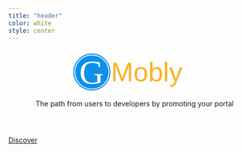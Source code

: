 ```yaml
---
title: "header"
color: white
style: center
---
```


<section id="header">
	<header>
		<svg xmlns="http://www.w3.org/2000/svg" xmlns:xlink="http://www.w3.org/1999/xlink" version="1.1" class="" pageAlignment="none" x="0px" y="0px" width="50%" height="50%" viewBox="0 0 350 120" enable-background="new 0 0 320 120" xml:space="preserve"><defs/><g type="LAYER" name="workspace" id="workspace" locked="true"/><g id="Layer 01" type="LAYER" name="Layer 01"><g transform="matrix(1 0 0 1 -80.42480227374784 16.145130733948058)"><g transform="matrix(1 0 0 1 -5.684341886080802e-14 -5.684341886080802e-14)"><g transform="matrix(1 0 0 1 5.684341886080802e-14 0)"><path transform="matrix(1 0 0 1 86.93352358582774 -1.6506365237813156)" width="99.94826688997347" height="99.94826688997324" stroke-width="2.9628232057121275" stroke-miterlimit="3" stroke="#0E8FE9" fill="rgb(255, 255, 255)" d="M-1.1368683772161603e-13,49.974133444986705 C-1.1368683772161603e-13,22.374179150148848 22.374179150148848,5.684341886080802e-14 49.97413344498665,5.684341886080802e-14 C77.57408773982445,5.684341886080802e-14 99.94826688997335,22.374179150148848 99.94826688997335,49.974133444986705 C99.94826688997335,77.57408773982445 77.57408773982445,99.9482668899733 49.97413344498665,99.9482668899733 C22.374179150148848,99.9482668899733 -1.1368683772161603e-13,77.57408773982445 -1.1368683772161603e-13,49.974133444986705 Z "/><path transform="matrix(1 0 0 1 90.84934627117349 2.2923040835375446)" width="92.11662151928374" height="92.06238567533575" stroke-width="0.4938038676186879" stroke-miterlimit="3" stroke="#FFFFFF" stroke-opacity="0.03333333333333333" fill="#0E8FE9" d="M-1.1368683772161603e-13,46.0311928376679 C-1.1368683772161603e-13,20.608864707555085 20.621005813415138,5.684341886080802e-14 46.058310759641756,5.684341886080802e-14 C71.49561570586837,5.684341886080802e-14 92.11662151928363,20.608864707555085 92.11662151928363,46.0311928376679 C92.11662151928363,71.45352096778072 71.49561570586837,92.0623856753358 46.058310759641756,92.0623856753358 C20.621005813415138,92.0623856753358 -1.1368683772161603e-13,71.45352096778072 -1.1368683772161603e-13,46.0311928376679 Z "/></g></g></g><text type="textBox" transform="matrix(0.4938038676186874 0 0 0.4938038676186875 9.439379208503535 2.844864100641203)" width="185.52034056041137" height="223" stroke-miterlimit="3" stroke="none" fill="#FFFFFF" font-family="Numans" font-size="190" text-align="center" text-anchor="middle"><tspan x="92.76017028020568" y="190">G</tspan></text><text type="textBox" transform="matrix(0.49380386761868755 0 0 0.49380386761868755 109.85343569267515 16.424470460155348)" width="411.7087784231475" height="168" stroke-miterlimit="3" stroke="none" fill="#FAB125" font-family="Arial" font-size="150" text-align="left" text-anchor="start"><tspan x="0" y="150">Mobly</tspan></text></g></svg>
		<p>The path from users to developers by promoting your portal</p>
	</header>
	<footer>
		<a href="#banner" class="button style2 scrolly-middle">Discover</a>
	</footer>
</section>

